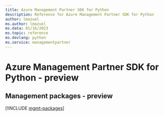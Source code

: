 ```yaml
---
title: Azure Management Partner SDK for Python
description: Reference for Azure Management Partner SDK for Python
author: lmazuel
ms.author: lmazuel
ms.data: 01/16/2023
ms.topic: reference
ms.devlang: python
ms.service: managementpartner
---
```

# Azure Management Partner SDK for Python - preview

## Management packages - preview
[!INCLUDE [mgmt-packages](management-partner-mgmt-index.md)]